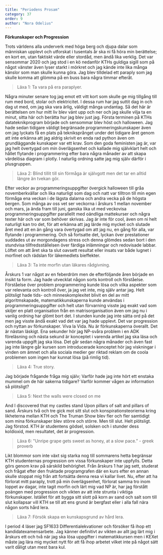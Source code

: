 ```yaml
---
title: "Periodens Prosam"
category: 37
order: 9
author: "Nora Odelius"
---
```

**Förkunskaper och Progression**

Trots världens alla underverk med höga berg och djupa dalar som människan upplevt och utforskat i tusentals år ska ni få höra min berättelse; en kort en, utan faktiskt värde eller stordåd, men ändå lika verklig. Det var sensommar 2020 och jag stod i en kö nedanför KTHs guldiga sigill som på något vänster även lyser starkt i mörkret och jag kände inte lika många känslor som man skulle kunna göra. Jag blev tilldelad ett paraply som jag skulle komma att glömma på en buss bara några timmar efteråt.

> Läxa 1: Ta vara på era paraplyer.

Några minuter senare tog jag emot ett vitt kort som skulle ge mig tillgång till rum med bord, stolar och elektricitet. I dessa rum har jag suttit dag in och dag ut med, om jag ska vara ärlig, väldigt många undantag. Så det här är berättelsen om hur mitt liv blev vänt upp och ner och jag skulle vilja ta en minut, sitta här och berätta hur jag blev just jag.
Första terminen på KTHs datateknikprogram började och sensommar blev höst och halloween. Jag hade sedan tidigare väldigt begränsade programmeringskunskaper även om jag lyckats få en plats på tekniksprånget under det tidigare året genom att inte erkänna att jag aldrig skrivit en enda rad python även om grundläggande kunskaper var ett krav. Som den goda feministen jag är, var jag helt övertygad om min överlägsenhet och kallade mig självklart helt och hållet flytande i programmering efter bara några månader av att skapa värdelösa diagram i plotly. I naturlig ordning satte jag mig själv därför i plusgruppen.

> Läxa 2: Blind tillit till sin förmåga är självgott men det tar en alltid längre än tvekan gör.

Efter veckor av programmeringsuppgifter övergick halloween till gråa novemberkvällar och lika naturligt som dag och natt var tilltron till min egen förmåga ena veckan i de lägsta dalarna och andra vecka på de högsta bergen. Som många av oss vet ser veckorna i årskurs 1 mellan november och mars, ja ända fram till juni, ganska lika ut med veckovisa
programmeringsuppgifter parallellt med oändliga mattekurser och några texter här och var som behöver skrivas. Jag är inte för cool, även om ni helt naturligt kan tro det, för att erkänna att jag lärde mig mycket och slutade året med att en än gång vara övertygad om att jag nu, en gång för alla, var flytande i programmering. Och så fortsatte det, lyckan över prestationer suddades ut av
morgondagens stress och denna glömdes sedan bort i den stundvisa tillfredsställelsen över färdiga inlämningar och redovisade labbar. Löftet om att året ska ta slut oavsett resultat eller insats var både lugnet i morfinet och rädslan för läkemedlets bieffekter.

> Läxa 3: Ta inte morfin utan läkares rådgivning.

Årskurs 1 var något av en feberdröm men de efterföljande åren började en insikt ta form. Jag hade utvecklat någon sorts kontroll och förståelse. Förståelse över problem programmering kunde lösa och vilka aspekter som var relevanta och kontroll över, ja jag vet inte, mig själv antar jag. Helt plötsligt hade tids- och minneskomplexitet blivit en del av mitt algoritmskapade, matematikkunskaperna kunde användas i programmeringsuppgifter och helt utan förvarning visste jag exakt vad som skiljer en platt organisation från en matrisorganisation även om jag nu i vanlig ordning har glömt bort det. I stunden kunde jag inte sätta ord på det men jag visste ändå exakt vad det var jag hade upplevt. Det var progression och nyttan av förkunskaper. Viva la Vida. Nu är förkunskaperna överallt. Det är nästan läskigt. Ena sekunder hör jag NP-svåra problem i en ADK föreläsning och nästa sekund är konceptet i varenda artikel jag ska läsa och varenda uppgift jag ska lösa. Det går sedan några månader och även fast jag inte längre går kursen som introducerade konceptet hör jag viskningar i vinden om ämnet och alla sociala medier ger riktad reklam om de coola problemen som ingen har kunnat lösa (på rimlig tid).

> Läxa 4: True story.

Jag började frågande fråga mig själv; Varför hade jag inte hört ett enstaka mummel om de här sakerna tidigare? Varför kommer vågen av information så plötsligt?

> Läxa 5: Next the walls were closed on me

And I discovered that my castles stand
Upon pillars of salt and pillars of sand.
Årskurs två och tre gick mot sitt slut och konspirationsteorierna kring likheterna mellan KTH och The Truman Show blev fler och fler samtidigt som mina förkunskaper blev större och större. Men till slut. Helt plötsligt. Jag förstod. KTH är studentens gödsel, solsken och i stunder dess koldioxid, men resultatet, det är progression.

> Läxa 6: "Unripe grape gets sweet as honey, at a slow pace.” - greek proverb

Likt blommor som inte växt sig starka nog till sommarens hetta begränsar KTH studenternas progression om vissa förkunskaper inte uppfylls. Detta görs genom krav på särskild behörighet. Från årskurs 1 har jag sett, studerat och frågat efter den fruktade programgrafen där en kurs efter en annan skulle stoppat mig från att fortsätta denna resa vi kallar livet. Nu, efter att ha förlorat mitt paraply, trott på min överlägsenhet, förlorat samma tro inom loppet av dagar, inte tagit morfin och lärt mig vad NP är, har jag förstått poängen med progression och vikten av att inte strunta i viktiga förkunskaper. Istället för att bygga sitt slott på korn av sand och salt som till slut kollapsar vill KTH se till att ens grund är bergfast eller i alla fall nära någon sorts hård lera.

> Läxa 7: Försök skapa en kunskapsgrund av hård lera.

I period 4 läser jag SF1633 Differentialekvationer och försöker få ihop ett kandidatexamensarbete. Jag känner definitivt av vikten av allt jag lärt mig i årskurs ett och två när jag ska lösa uppgifter i matematikkursen men i KEXet måste jag lära mig mycket nytt för att få ihop arbetet vilket inte på något sätt varit dåligt utan mest bara kul.
